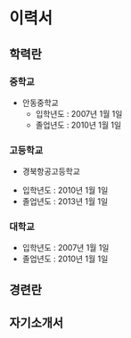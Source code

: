 # 이력서

## 학력란
### 중학교
* 안동중학교
  - 입학년도 : 2007년 1월 1일
  - 졸업년도 : 2010년 1월 1일
  
### 고등학교
 * 경북항공고등학교
  - 입학년도 : 2010년 1월 1일
  - 졸업년도 : 2013년 1월 1일
  
### 대학교
  - 입학년도 : 2007년 1월 1일
  - 졸업년도 : 2010년 1월 1일

## 경련란


## 자기소개서
